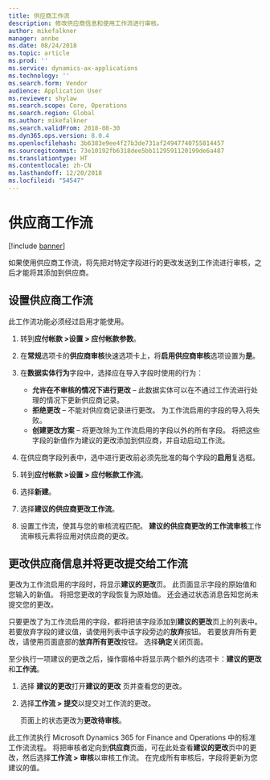 ```yaml
---
title: 供应商工作流
description: 修改供应商信息和使用工作流进行审核。
author: mikefalkner
manager: annbe
ms.date: 08/24/2018
ms.topic: article
ms.prod: ''
ms.service: dynamics-ax-applications
ms.technology: ''
ms.search.form: Vendor
audience: Application User
ms.reviewer: shylaw
ms.search.scope: Core, Operations
ms.search.region: Global
ms.author: mikefalkner
ms.search.validFrom: 2018-08-30
ms.dyn365.ops.version: 8.0.4
ms.openlocfilehash: 3b6383e9ee4f27b3de731af24947740755814457
ms.sourcegitcommit: 73e10192fb6318dee5bb1129591120199de6a487
ms.translationtype: HT
ms.contentlocale: zh-CN
ms.lasthandoff: 12/20/2018
ms.locfileid: "54547"
---
```

# <a name="vendor-workflow"></a>供应商工作流

[!include [banner](../includes/banner.md)]

如果使用供应商工作流，将先把对特定字段进行的更改发送到工作流进行审核，之后才能将其添加到供应商。

## <a name="set-up-the-vendor-workflow"></a>设置供应商工作流

此工作流功能必须经过启用才能使用。

1. 转到**应付帐款 \>设置 \> 应付帐款参数**。
2. 在**常规**选项卡的**供应商审核**快速选项卡上，将**启用供应商审核**选项设置为**是**。
3. 在**数据实体行为**字段中，选择应在导入字段时使用的行为：

    - **允许在不审核的情况下进行更改** – 此数据实体可以在不通过工作流进行处理的情况下更新供应商记录。
    - **拒绝更改** – 不能对供应商记录进行更改。 为工作流启用的字段的导入将失败。
    - **创建更改方案** – 将更改除为工作流启用的字段以外的所有字段。 将把这些字段的新值作为建议的更改添加到供应商，并自动启动工作流。

4. 在供应商字段列表中，选中进行更改前必须先批准的每个字段的**启用**复选框。
5. 转到**应付帐款 \>设置 \> 应付帐款工作流**。
6. 选择**新建**。
7. 选择**建议的供应商更改工作流**。 
8. 设置工作流，使其与您的审核流程匹配。 **建议的供应商更改的工作流审核**工作流审核元素将应用对供应商的更改。

## <a name="change-vendor-information-and-submit-the-changes-to-the-workflow"></a>更改供应商信息并将更改提交给工作流

更改为工作流启用的字段时，将显示**建议的更改**页。 此页面显示字段的原始值和您输入的新值。 将把您更改的字段恢复为原始值。 还会通过状态消息告知您尚未提交您的更改。 

只要更改了为工作流启用的字段，都将把该字段添加到**建议的更改**页上的列表中。 若要放弃字段的建议值，请使用列表中该字段旁边的**放弃**按钮。 若要放弃所有更改，请使用页面底部的**放弃所有更改**按钮。 选择**确定**关闭页面。

至少执行一项建议的更改之后，操作窗格中将显示两个额外的选项卡：**建议的更改**和**工作流**。

1. 选择 **建议的更改**打开**建议的更改** 页并查看您的更改。
2. 选择**工作流 \> 提交**以提交对工作流的更改。

    页面上的状态更改为**更改待审核**。

此工作流执行 Microsoft Dynamics 365 for Finance and Operations 中的标准工作流流程。 将把审核者定向到**供应商**页面，可在此处查看**建议的更改**页中的更改，然后选择**工作流 \> 审核**以审核工作流。 在完成所有审核后，字段将更新为您建议的值。

